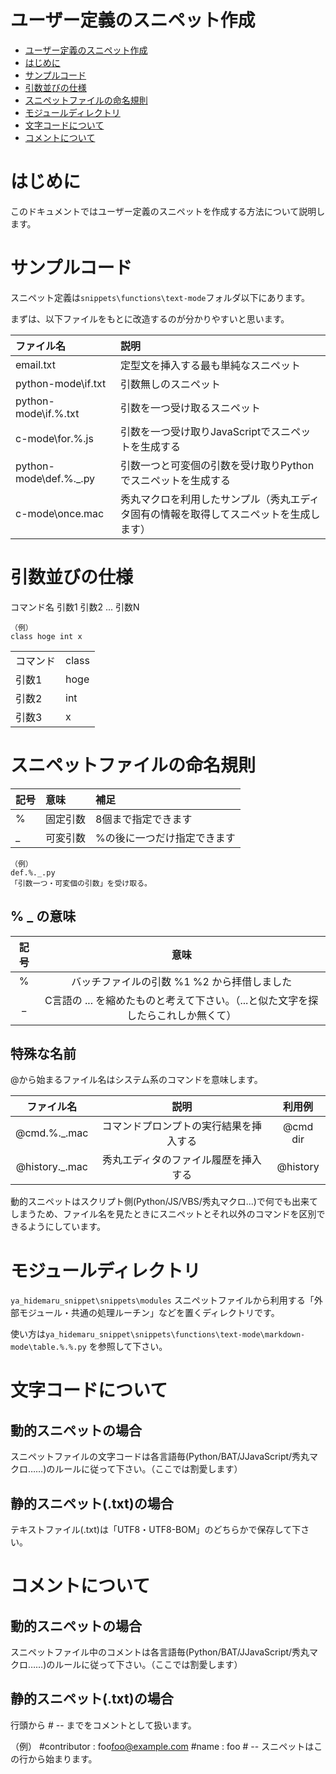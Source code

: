 # ユーザー定義のスニペット作成

- [ユーザー定義のスニペット作成](#ユーザー定義のスニペット作成)
- [はじめに](#はじめに)
- [サンプルコード](#サンプルコード)
- [引数並びの仕様](#引数並びの仕様)
- [スニペットファイルの命名規則](#スニペットファイルの命名規則)
- [モジュールディレクトリ](#モジュールディレクトリ)
- [文字コードについて](#文字コードについて)
- [コメントについて](#コメントについて)

# はじめに

このドキュメントではユーザー定義のスニペットを作成する方法について説明します。

# サンプルコード

スニペット定義は`snippets\functions\text-mode`フォルダ以下にあります。

まずは、以下ファイルをもとに改造するのが分かりやすいと思います。

|ファイル名|説明|
|:---|:---|
|email.txt|定型文を挿入する最も単純なスニペット|
|python-mode\if.txt|引数無しのスニペット|
|python-mode\if.%.txt|引数を一つ受け取るスニペット|
|c-mode\for.%.js|引数を一つ受け取りJavaScriptでスニペットを生成する|
|python-mode\def.%._.py|引数一つと可変個の引数を受け取りPythonでスニペットを生成する|
|c-mode\once.mac|秀丸マクロを利用したサンプル（秀丸エディタ固有の情報を取得してスニペットを生成します）|

# 引数並びの仕様

コマンド名 引数1 引数2 ... 引数N

	（例）
	class hoge int x

|||
|:---|:---|
|コマンド|class|
|引数1|hoge|
|引数2|int|
|引数3|x|

# スニペットファイルの命名規則

|記号|意味|補足|
|:---|:---|:---|
|%|固定引数|8個まで指定できます|
|_|可変引数|%の後に一つだけ指定できます|

	（例）
	def.%._.py
	「引数一つ・可変個の引数」を受け取る。

## % _ の意味

|記号|意味|
|:--:|:--:|
|%|バッチファイルの引数 %1 %2 から拝借しました|
|_|C言語の ... を縮めたものと考えて下さい。（...と似た文字を探したらこれしか無くて）|


## 特殊な名前

@から始まるファイル名はシステム系のコマンドを意味します。

|ファイル名|説明|利用例|
|:--:|:--:|:--:|
|@cmd.%._.mac|コマンドプロンプトの実行結果を挿入する|@cmd dir|
|@history._.mac|秀丸エディタのファイル履歴を挿入する|@history|

動的スニペットはスクリプト側(Python/JS/VBS/秀丸マクロ...)で何でも出来てしまうため、ファイル名を見たときにスニペットとそれ以外のコマンドを区別できるようにしています。

# モジュールディレクトリ

`ya_hidemaru_snippet\snippets\modules` スニペットファイルから利用する「外部モジュール・共通の処理ルーチン」などを置くディレクトリです。

使い方は`ya_hidemaru_snippet\snippets\functions\text-mode\markdown-mode\table.%.%.py` を参照して下さい。

# 文字コードについて

## 動的スニペットの場合

スニペットファイルの文字コードは各言語毎(Python/BAT/JJavaScript/秀丸マクロ……)のルールに従って下さい。（ここでは割愛します）

## 静的スニペット(.txt)の場合

テキストファイル(.txt)は「UTF8・UTF8-BOM」のどちらかで保存して下さい。

# コメントについて

## 動的スニペットの場合

スニペットファイル中のコメントは各言語毎(Python/BAT/JJavaScript/秀丸マクロ……)のルールに従って下さい。（ここでは割愛します）

## 静的スニペット(.txt)の場合

行頭から # -- までをコメントとして扱います。

（例）
	#contributor : foo<foo@example.com>
	#name : foo
	# --
	スニペットはこの行から始まります。
